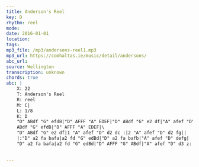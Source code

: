 ```yaml
---
title: Anderson's Reel
key: D
rhythm: reel
mode: 
date: 2016-01-01
location:
tags: 
mp3_file: /mp3/andersons-reel1.mp3
mp3_url: https://comhaltas.ie/music/detail/andersons/
abc_url: 
source: Wellington
transcription: unknown
chords: true
abc: |
    X: 22
    T: Anderson's Reel
    R: reel
    M: C|
    L: 1/8
    K: D
    "D" ABdf "G" efdB|"D" AFFF "A" EDEF|"D" ABdf "G" e2 df|"A" afef "D" d2 dB|
    ABdf "G" efdB|"D" AFFF "A" EDEF|\
    "D" ABdf "G" e2 df|1 "A" afef "D" d2 dc :|2 "A" afef "D" d2 fg||
    |:"D" a2 fa bafa|a2 fd "G" edBd|"D" a2 fa bafb|"A" afef "D" defg|
    "D" a2 fa bafa|a2 fd "G" edBd|"D" AFFF "G" ABdf|"A" afef "D" d3 z:|
    
    
---
```


